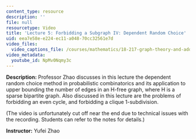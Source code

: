 ```yaml
---
content_type: resource
description: ''
file: null
resourcetype: Video
title: 'Lecture 5: Forbidding a Subgraph IV: Dependent Random Choice'
uid: eea7e58e-e224-ec11-a048-70cc32561e7d
video_files:
  video_captions_file: /courses/mathematics/18-217-graph-theory-and-additive-combinatorics-fall-2019/video-lectures/lecture-5-forbidding-a-subgraph-iv-dependent-random-choice/NpMv0Nqmy3c.vtt
video_metadata:
  youtube_id: NpMv0Nqmy3c
---
```


**Description:** Professor Zhao discusses in this lecture the dependent random choice method in probabilistic combinatorics and its application to upper bounding the number of edges in an H-free graph, where H is a sparse bipartite graph. Also discussed in this lecture are the problems of forbidding an even cycle, and forbidding a clique 1-subdivision.

(The video is unfortunately cut off near the end due to technical issues with the recording. Students can refer to the notes for details.)

**Instructor:** Yufei Zhao